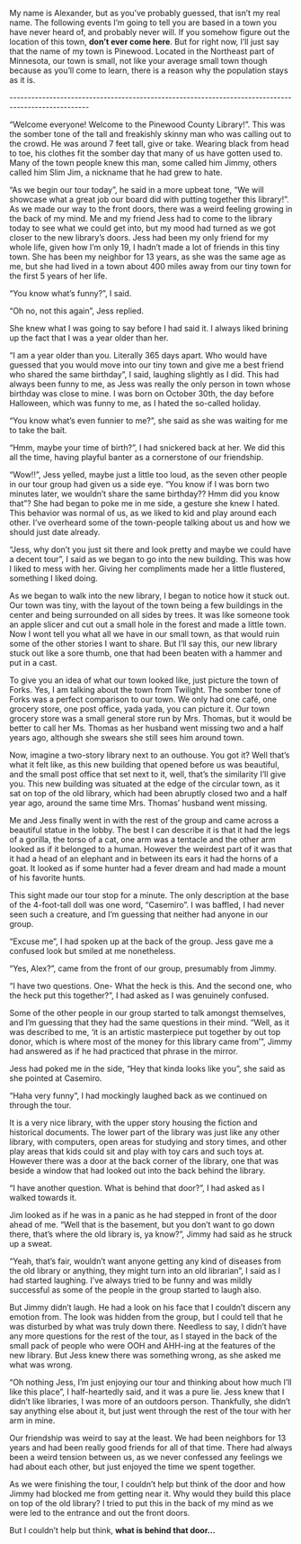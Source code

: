   

My name is Alexander, but as you’ve probably guessed, that isn’t my real name. The following events I’m going to tell you are based in a town you have never heard of, and probably never will. If you somehow figure out the location of this town, **don’t ever come here**. But for right now, I’ll just say that the name of my town is Pinewood. Located in the Northeast part of Minnesota, our town is small, not like your average small town though because as you’ll come to learn, there is a reason why the population stays as it is. 

\---------------------------------------------------------------------------------------------------- 

“Welcome everyone! Welcome to the Pinewood County Library!”. This was the somber tone of the tall and freakishly skinny man who was calling out to the crowd. He was around 7 feet tall, give or take. Wearing black from head to toe, his clothes fit the somber day that many of us have gotten used to. Many of the town people knew this man, some called him Jimmy, others called him Slim Jim, a nickname that he had grew to hate. 

“As we begin our tour today”, he said in a more upbeat tone, “We will showcase what a great job our board did with putting together this library!”. As we made our way to the front doors, there was a weird feeling growing in the back of my mind. Me and my friend Jess had to come to the library today to see what we could get into, but my mood had turned as we got closer to the new library’s doors. Jess had been my only friend for my whole life, given how I’m only 19, I hadn’t made a lot of friends in this tiny town. She has been my neighbor for 13 years, as she was the same age as me, but she had lived in a town about 400 miles away from our tiny town for the first 5 years of her life. 

“You know what’s funny?”, I said. 

“Oh no, not this again”, Jess replied. 

She knew what I was going to say before I had said it. I always liked brining up the fact that I was a year older than her. 

“I am a year older than you. Literally 365 days apart. Who would have guessed that you would move into our tiny town and give me a best friend who shared the same birthday”, I said, laughing slightly as I did. This had always been funny to me, as Jess was really the only person in town whose birthday was close to mine. I was born on October 30th, the day before Halloween, which was funny to me, as I hated the so-called holiday. 

“You know what’s even funnier to me?”, she said as she was waiting for me to take the bait. 

“Hmm, maybe your time of birth?”, I had snickered back at her. We did this all the time, having playful banter as a cornerstone of our friendship. 

“Wow!!”, Jess yelled, maybe just a little too loud, as the seven other people in our tour group had given us a side eye. “You know if I was born two minutes later, we wouldn’t share the same birthday?? Hmm did you know that”? She had began to poke me in me side, a gesture she knew I hated. This behavior was normal of us, as we liked to kid and play around each other. I’ve overheard some of the town-people talking about us and how we should just date already. 

“Jess, why don’t you just sit there and look pretty and maybe we could have a decent tour”, I said as we began to go into the new building. This was how I liked to mess with her. Giving her compliments made her a little flustered, something I liked doing. 

As we began to walk into the new library, I began to notice how it stuck out. Our town was tiny, with the layout of the town being a few buildings in the center and being surrounded on all sides by trees. It was like someone took an apple slicer and cut out a small hole in the forest and made a little town. Now I wont tell you what all we have in our small town, as that would ruin some of the other stories I want to share. But I’ll say this, our new library stuck out like a sore thumb, one that had been beaten with a hammer and put in a cast. 

To give you an idea of what our town looked like, just picture the town of Forks. Yes, I am talking about the town from Twilight. The somber tone of Forks was a perfect comparison to our town. We only had one café, one grocery store, one post office, yada yada, you can picture it. Our town grocery store was a small general store run by Mrs. Thomas, but it would be better to call her Ms. Thomas as her husband went missing two and a half years ago, although she swears she still sees him around town.

Now, imagine a two-story library next to an outhouse. You got it? Well that’s what it felt like, as this new building that opened before us was beautiful, and the small post office that set next to it, well, that’s the similarity I’ll give you. This new building was situated at the edge of the circular town, as it sat on top of the old library, which had been abruptly closed two and a half year ago, around the same time Mrs. Thomas’ husband went missing. 

Me and Jess finally went in with the rest of the group and came across a beautiful statue in the lobby. The best I can describe it is that it had the legs of a gorilla, the torso of a cat, one arm was a tentacle and the other arm looked as if it belonged to a human. However the weirdest part of it was that it had a head of an elephant and in between its ears it had the horns of a goat. It looked as if some hunter had a fever dream and had made a mount of his favorite hunts. 

This sight made our tour stop for a minute. The only description at the base of the 4-foot-tall doll was one word, “Casemiro”. I was baffled, I had never seen such a creature, and I’m guessing that neither had anyone in our group. 

“Excuse me”, I had spoken up at the back of the group. Jess gave me a confused look but smiled at me nonetheless. 

“Yes, Alex?”, came from the front of our group, presumably from Jimmy. 

“I have two questions. One- What the heck is this. And the second one, who the heck put this together?”, I had asked as I was genuinely confused. 

Some of the other people in our group started to talk amongst themselves, and I’m guessing that they had the same questions in their mind. “Well, as it was described to me, ‘it is an artistic masterpiece put together by out top donor, which is where most of the money for this library came from’”, Jimmy had answered as if he had practiced that phrase in the mirror. 

Jess had poked me in the side, “Hey that kinda looks like you”, she said as she pointed at Casemiro. 

“Haha very funny”, I had mockingly laughed back as we continued on through the tour. 

It is a very nice library, with the upper story housing the fiction and historical documents. The lower part of the library was just like any other library, with computers, open areas for studying and story times, and other play areas that kids could sit and play with toy cars and such toys at. However there was a door at the back corner of the library, one that was beside a window that had looked out into the back behind the library. 

“I have another question. What is behind that door?”, I had asked as I walked towards it. 

Jim looked as if he was in a panic as he had stepped in front of the door ahead of me. “Well that is the basement, but you don’t want to go down there, that’s where the old library is, ya know?”, Jimmy had said as he struck up a sweat. 

“Yeah, that’s fair, wouldn’t want anyone getting any kind of diseases from the old library or anything, they might turn into an old librarian”, I said as I had started laughing. I’ve always tried to be funny and was mildly successful as some of the people in the group started to laugh also. 

But Jimmy didn’t laugh. He had a look on his face that I couldn’t discern any emotion from. The look was hidden from the group, but I could tell that he was disturbed by what was truly down there. Needless to say, I didn’t have any more questions for the rest of the tour, as I stayed in the back of the small pack of people who were OOH and AHH-ing at the features of the new library. But Jess knew there was something wrong, as she asked me what was wrong. 

“Oh nothing Jess, I’m just enjoying our tour and thinking about how much I’ll like this place”, I half-heartedly said, and it was a pure lie. Jess knew that I didn’t like libraries, I was more of an outdoors person. Thankfully, she didn’t say anything else about it, but just went through the rest of the tour with her arm in mine. 

Our friendship was weird to say at the least. We had been neighbors for 13 years and had been really good friends for all of that time. There had always been a weird tension between us, as we never confessed any feelings we had about each other, but just enjoyed the time we spent together. 

As we were finishing the tour, I couldn’t help but think of the door and how Jimmy had blocked me from getting near it. Why would they build this place on top of the old library? I tried to put this in the back of my mind as we were led to the entrance and out the front doors. 

But I couldn’t help but think, **what is behind that door…**